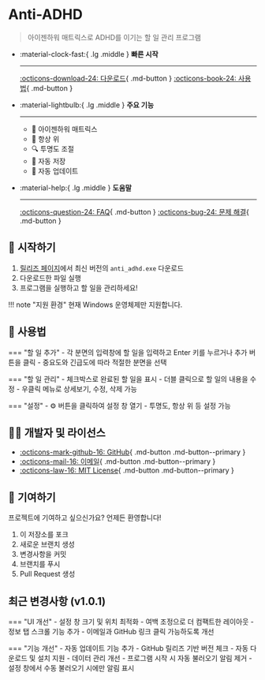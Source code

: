 # Anti-ADHD

> 아이젠하워 매트릭스로 ADHD를 이기는 할 일 관리 프로그램

<div class="grid cards" markdown>

-   :material-clock-fast:{ .lg .middle } __빠른 시작__

    ---

    [:octicons-download-24: 다운로드](https://github.com/octxxiii/Anti-ADHD/releases/latest){ .md-button }
    [:octicons-book-24: 사용법](user-guide.md){ .md-button }

-   :material-lightbulb:{ .lg .middle } __주요 기능__

    ---

    - 🎯 아이젠하워 매트릭스
    - 📌 항상 위
    - 🔍 투명도 조절
    - 💾 자동 저장
    - 🔄 자동 업데이트

-   :material-help:{ .lg .middle } __도움말__

    ---

    [:octicons-question-24: FAQ](faq.md){ .md-button }
    [:octicons-bug-24: 문제 해결](troubleshooting.md){ .md-button }

</div>

## 🚀 시작하기

1. [릴리즈 페이지](https://github.com/octxxiii/Anti-ADHD/releases/latest)에서 최신 버전의 `anti_adhd.exe` 다운로드
2. 다운로드한 파일 실행
3. 프로그램을 실행하고 할 일을 관리하세요!

!!! note "지원 환경"
    현재 Windows 운영체제만 지원합니다.

## 🎨 사용법

=== "할 일 추가"
    - 각 분면의 입력창에 할 일을 입력하고 Enter 키를 누르거나 추가 버튼을 클릭
    - 중요도와 긴급도에 따라 적절한 분면을 선택

=== "할 일 관리"
    - 체크박스로 완료된 할 일을 표시
    - 더블 클릭으로 할 일의 내용을 수정
    - 우클릭 메뉴로 상세보기, 수정, 삭제 가능

=== "설정"
    - ⚙️ 버튼을 클릭하여 설정 창 열기
    - 투명도, 항상 위 등 설정 가능

## 👨‍💻 개발자 및 라이선스

<div class="grid" markdown>

-   [:octicons-mark-github-16: GitHub](https://github.com/octxxiii){ .md-button .md-button--primary }
-   [:octicons-mail-16: 이메일](mailto:kdyw123@gmail.com){ .md-button .md-button--primary }
-   [:octicons-law-16: MIT License](https://github.com/octxxiii/Anti-ADHD/blob/main/LICENSE){ .md-button .md-button--primary }

</div>

## 🤝 기여하기

프로젝트에 기여하고 싶으신가요? 언제든 환영합니다!

1. 이 저장소를 포크
2. 새로운 브랜치 생성
3. 변경사항을 커밋
4. 브랜치를 푸시
5. Pull Request 생성

## 최근 변경사항 (v1.0.1)

=== "UI 개선"
    - 설정 창 크기 및 위치 최적화
    - 여백 조정으로 더 컴팩트한 레이아웃
    - 정보 탭 스크롤 기능 추가
    - 이메일과 GitHub 링크 클릭 가능하도록 개선

=== "기능 개선"
    - 자동 업데이트 기능 추가
      - GitHub 릴리즈 기반 버전 체크
      - 자동 다운로드 및 설치 지원
    - 데이터 관리 개선
      - 프로그램 시작 시 자동 불러오기 알림 제거
      - 설정 창에서 수동 불러오기 시에만 알림 표시 